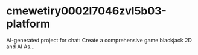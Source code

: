 # cmewetiry0002l7046zvl5b03-platform
AI-generated project for chat: Create a comprehensive game blackjack 2D and AI As...
